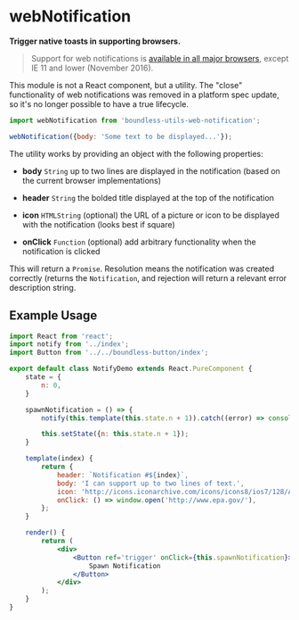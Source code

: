 <!---
THIS IS AN AUTOGENERATED FILE. EDIT INDEX.JS INSTEAD.
-->
# webNotification

__Trigger native toasts in supporting browsers.__

> Support for web notifications is [available in all major browsers](http://caniuse.com/#feat=notifications),
  except IE 11 and lower (November 2016).

This module is not a React component, but a utility. The "close" functionality of web notifications was removed in a platform
spec update, so it's no longer possible to have a true lifecycle.

```js
import webNotification from 'boundless-utils-web-notification';

webNotification({body: 'Some text to be displayed...'});
```

The utility works by providing an object with the following properties:

- __body__ `String`
  up to two lines are displayed in the notification (based on the current browser implementations)

- __header__ `String`
  the bolded title displayed at the top of the notification

- __icon__ `HTMLString`
  (optional) the URL of a picture or icon to be displayed with the notification (looks best if square)

- __onClick__ `Function`
  (optional) add arbitrary functionality when the notification is clicked

This will return a `Promise`. Resolution means the notification was created correctly (returns the `Notification`, and rejection will
return a relevant error description string.

## Example Usage
```jsx
import React from 'react';
import notify from '../index';
import Button from '../../boundless-button/index';

export default class NotifyDemo extends React.PureComponent {
    state = {
        n: 0,
    }

    spawnNotification = () => {
        notify(this.template(this.state.n + 1)).catch((error) => console.warn(error));

        this.setState({n: this.state.n + 1});
    }

    template(index) {
        return {
            header: `Notification #${index}`,
            body: 'I can support up to two lines of text.',
            icon: 'http://icons.iconarchive.com/icons/icons8/ios7/128/Astrology-Winter-icon.png',
            onClick: () => window.open('http://www.epa.gov/'),
        };
    }

    render() {
        return (
            <div>
                <Button ref='trigger' onClick={this.spawnNotification}>
                    Spawn Notification
                </Button>
            </div>
        );
    }
}

```



